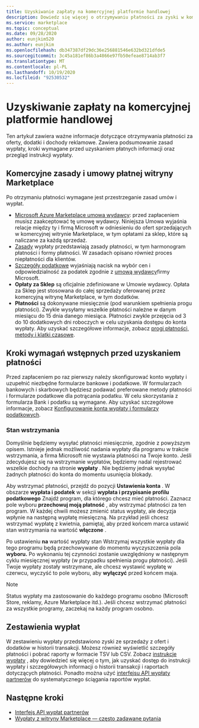 ```yaml
---
title: Uzyskiwanie zapłaty na komercyjnej platformie handlowej
description: Dowiedz się więcej o otrzymywaniu płatności za zyski w komercyjnym portalu Marketplace — Azure Marketplace. Obejmuje zasady wypłat, wypłaty i wypłaty.
ms.service: marketplace
ms.topic: conceptual
ms.date: 09/28/2020
author: eunjkim520
ms.author: eunjkim
ms.openlocfilehash: db347387df29dc36e256881546e632bd321dfde5
ms.sourcegitcommit: 3c45a181ef86b3a4866e97fb50efeae8714ab3f7
ms.translationtype: MT
ms.contentlocale: pl-PL
ms.lasthandoff: 10/19/2020
ms.locfileid: "92530532"
---
```

# <a name="getting-paid-in-the-commercial-marketplace"></a>Uzyskiwanie zapłaty na komercyjnej platformie handlowej

Ten artykuł zawiera ważne informacje dotyczące otrzymywania płatności za oferty, dodatki i dochody reklamowe. Zawiera podsumowanie zasad wypłaty, kroki wymagane przed uzyskaniem płatnych informacji oraz przegląd instrukcji wypłaty.

## <a name="commercial-marketplace-payout-policies-and-agreements"></a>Komercyjne zasady i umowy płatnej witryny Marketplace

Po otrzymaniu płatności wymagane jest przestrzeganie zasad umów i wypłat.

- [Microsoft Azure Marketplace umowa wydawcy](https://go.microsoft.com/fwlink/p/?LinkID=699560): przed zapłaceniem musisz zaakceptować tę umowę wydawcy. Niniejsza Umowa wyjaśnia relacje między ty i firmą Microsoft w odniesieniu do ofert sprzedających w komercyjnej witrynie Marketplace, w tym opłatami za sklep, które są naliczane za każdą sprzedaż.
- [Zasady](payout-policy-details.md) wypłaty przedstawiają zasady płatności, w tym harmonogram płatności i formy płatności. W zasadach opisano również proces niepłatności dla klientów.
- [Szczegóły podatkowe](tax-details-marketplace.md) wyjaśniają nacisk na wybór cen i odpowiedzialność za podatek zgodnie z [umową wydawcy](https://go.microsoft.com/fwlink/p/?LinkID=699560)firmy Microsoft.
- **Opłaty za Sklep** są oficjalnie zdefiniowane w Umowie wydawcy. Opłata za Sklep jest stosowana do całej sprzedaży oferowanej przez komercyjną witrynę Marketplace, w tym dodatków.
- **Płatności** są dokonywane miesięcznie (pod warunkiem spełnienia progu płatności). Zwykle wysyłamy wszelkie płatności należne w danym miesiącu do 15 dnia danego miesiąca. Płatności zwykle przejęcia od 3 do 10 dodatkowych dni roboczych w celu uzyskania dostępu do konta wypłaty. Aby uzyskać szczegółowe informacje, zobacz [progi płatności, metody i klatki czasowe](payment-thresholds-methods-timeframes.md).

## <a name="prerequisite-steps-before-getting-paid"></a>Kroki wymagań wstępnych przed uzyskaniem płatności

Przed zapłaceniem po raz pierwszy należy skonfigurować konto wypłaty i uzupełnić niezbędne formularze bankowe i podatkowe. W formularzach bankowych i skarbowych będziesz podawać preferowane metody płatności i formularze podatkowe dla potrącania podatku. W celu skorzystania z formularza Bank i podatku są wymagane. Aby uzyskać szczegółowe informacje, zobacz [Konfigurowanie konta wypłaty i formularzy podatkowych](set-up-your-payout-account.md).

### <a name="payout-hold-status"></a>Stan wstrzymania

Domyślnie będziemy wysyłać płatności miesięcznie, zgodnie z powyższym opisem. Istnieje jednak możliwość nadania wypłaty dla programu w trakcie wstrzymania, a firma Microsoft nie wystawia płatności na Twoje konto. Jeśli zdecydujesz się na wstrzymanie wypłatów, będziemy nadal rejestrować wszelkie dochody na stronie **wypłaty** . Nie będziemy jednak wysyłać żadnych płatności do konta do momentu usunięcia blokady.

Aby wstrzymać płatności, przejdź do pozycji **Ustawienia konta** . W obszarze **wypłata i podatek** w sekcji **wypłata i przypisanie profilu podatkowego** Znajdź program, dla którego chcesz mieć płatności. Zaznacz pole wyboru **przechowuj moją płatność** , aby wstrzymać płatności za ten program. W każdej chwili możesz zmienić status wypłaty, ale decyzja wpłynie na następną wypłatę miesięczną. Na przykład jeśli chcesz wstrzymać wypłatę z kwietnia, pamiętaj, aby przed końcem marca ustawić stan wstrzymania na wartość **włączone** .

Po ustawieniu **na** wartość wypłaty stan Wstrzymaj wszystkie wypłaty dla tego programu będą przechowywane do momentu wyczyszczenia pola **wyboru.** Po wykonaniu tej czynności zostanie uwzględniony w następnym cyklu miesięcznej wypłaty (w przypadku spełnienia progu płatności). Jeśli Twoje wypłaty zostały wstrzymane, ale chcesz wystawić wypłatę w czerwcu, wyczyść to pole wyboru, aby **wyłączyć** przed końcem maja.

>[!Note]
> Status wypłaty ma zastosowanie do każdego programu osobno (Microsoft Store, reklamy, Azure Marketplace itd.). Jeśli chcesz wstrzymać płatności za wszystkie programy, zaczekaj na każdy program osobno.

## <a name="payout-statements"></a>Zestawienia wypłat

W zestawieniu wypłaty przedstawiono zyski ze sprzedaży z ofert i dodatków w historii transakcji. Możesz również wyświetlić szczegóły płatności i pobrać raporty w formacie TSV lub CSV. Zobacz [instrukcje wypłaty](payout-statement.md) , aby dowiedzieć się więcej o tym, jak uzyskać dostęp do instrukcji wypłaty i szczegółowych informacji o historii transakcji i raportach dotyczących płatności. Ponadto można użyć [interfejsu API wypłaty partnerów](https://apidocs.microsoft.com/services/partnerpayouts) do systematycznego ściągania raportów wypłat.

## <a name="next-steps"></a>Następne kroki

- [Interfejs API wypłat partnerów](https://apidocs.microsoft.com/services/partnerpayouts)
- [Wypłaty z witryny Marketplace — często zadawane pytania](payout-faq.md)
